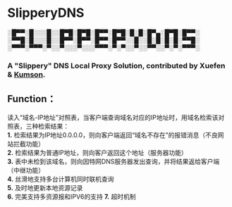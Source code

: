 # SlipperyDNS
░█▀▀░█░░░█░░█▀█░█▀█░█▀▀░█▀█░█░█░█▀▄░█▀█░█▀▀░   
░▀▀█░█░░░█░░█▀▀░█▀▀░█▀▀░█▀▀░░█░░█░█░█░█░▀▀█░   
░▀▀▀░▀▀▀░▀░░▀░░░▀░░░▀▀▀░▀░▀░░▀░░▀▀░░▀░▀░▀▀▀░   
### A "Slippery" DNS Local Proxy Solution, contributed by Xuefen & [Kumson](https://github.com/Kumson "Kumson").  

## Function：
读入“域名-IP地址”对照表，当客户端查询域名对应的IP地址时，用域名检索该对照表，三种检索结果：  
  **1.** 检索结果为IP地址0.0.0.0，则向客户端返回“域名不存在”的报错消息（不良网站拦截功能）  
  **2.** 检索结果为普通IP地址，则向客户返回这个地址（服务器功能）   
  **3.** 表中未检到该域名，则向因特网DNS服务器发出查询，并将结果返给客户端（中继功能）   
  **4.** 丝滑地支持多台计算机同时联机查询   
  **5.** 及时地更新本地资源记录   
  **6.** 完美支持多资源报和IPV6的支持
  **7.** 超时机制
